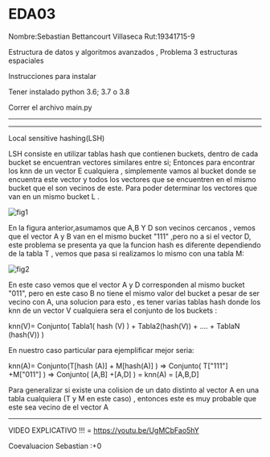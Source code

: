 # EDA03
Nombre:Sebastian Bettancourt Villaseca Rut:19341715-9

Estructura de datos y algoritmos avanzados , Problema 3 estructuras espaciales

Instrucciones para instalar

Tener instalado python 3.6; 3.7 o 3.8

Correr el archivo main.py

-----------------------------------------------------


  








---------------------------------------------------

Local sensitive hashing(LSH)

LSH consiste en utilizar tablas hash que contienen buckets, dentro de cada bucket se encuentran vectores similares entre si; Entonces para encontrar los knn de un vector E cualquiera , simplemente vamos al bucket donde se encuentra este vector y todos los vectores que se encuentren en el mismo bucket que el son vecinos de este. Para poder determinar los vectores que van en un mismo bucket L .

![fig1](https://user-images.githubusercontent.com/82010968/119214820-aa01ba00-ba97-11eb-9bcd-ef54dfb15a18.png)

En la figura anterior,asumamos que A,B Y D son vecinos cercanos , vemos que el vector A y B van en el mismo bucket "111" ,pero no a si el vector D, este problema se presenta ya
que la funcion hash es diferente dependiendo de la tabla T , vemos que pasa si realizamos lo mismo con una tabla M:

![fig2](https://user-images.githubusercontent.com/82010968/119272557-77a9a700-bbd4-11eb-9fb5-4a2f84809161.png)


  En este caso vemos que el vector A y D corresponden al mismo bucket "011", pero en este caso B no tiene el mismo valor del bucket a pesar de ser vecino con A, una solucion para esto , es tener varias tablas hash donde los knn de un vector V cualquiera sera el conjunto de los buckets :
  
  knn(V)= Conjunto( Tabla1( hash (V) ) + Tabla2(hash(V)) + .... + TablaN (hash(V)) )
  
  En nuestro caso particular para ejemplificar mejor seria:
 
  knn(A)= Conjunto(T[hash (A)] + M[hash(A)] ) => Conjunto( T["111"] +M["011"] ) => Conjunto( [A,B]  +[A,D] ) = knn(A) = [A,B,D]

Para generalizar si existe una colision de un dato distinto al vector A en una tabla cualquiera (T y M en este caso) , entonces este es muy probable que este sea vecino de
el vector A









-------------------------


VIDEO EXPLICATIVO !!! = https://youtu.be/UgMCbFao5hY



Coevaluacion 
Sebastian :+0
